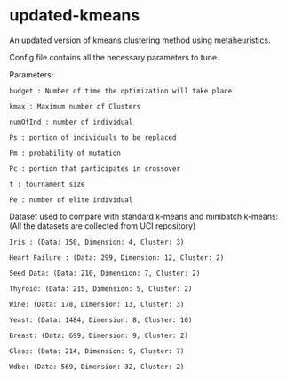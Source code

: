 # updated-kmeans
An updated version of kmeans clustering method using metaheuristics. 

Config file contains all the necessary parameters to tune. 

Parameters: 

    budget : Number of time the optimization will take place
    
    kmax : Maximum number of Clusters
    
    numOfInd : number of individual
    
    Ps : portion of individuals to be replaced
    
    Pm : probability of mutation 
    
    Pc : portion that participates in crossover
    
    t : tournament size
    
    Pe : number of elite individual

Dataset used to compare with standard k-means and minibatch k-means: (All the datasets are collected from UCI repository) 
   
    Iris : (Data: 150, Dimension: 4, Cluster: 3) 
   
    Heart Failure : (Data: 299, Dimension: 12, Cluster: 2)
   
    Seed Data: (Data: 210, Dimension: 7, Cluster: 2)
   
    Thyroid: (Data: 215, Dimension: 5, Cluster: 2)
   
    Wine: (Data: 178, Dimension: 13, Cluster: 3)
   
    Yeast: (Data: 1484, Dimension: 8, Cluster: 10)
   
    Breast: (Data: 699, Dimension: 9, Cluster: 2)
   
    Glass: (Data: 214, Dimension: 9, Cluster: 7)
      
    Wdbc: (Data: 569, Dimension: 32, Cluster: 2)



    
